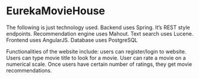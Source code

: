 # EurekaMovieHouse
The following is just technology used. Backend uses Spring. It’s REST style endpoints. Recommendation engine uses Mahout. Text search uses Lucene. Frontend uses AngularJS. Database uses PostgreSQL
	  
Functionalities of the website include:
		users can register/login to website. 
		Users can type movie title to look for a movie.
		User can rate a movie on a numerical scale. 
		Once users have certain number of ratings, they get movie recommendations.
